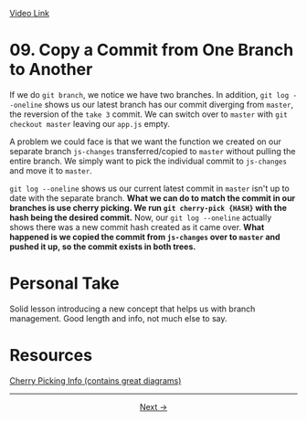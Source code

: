 [Video Link](https://egghead.io/lessons/git-copy-a-commit-from-one-branch-to-another)

# 09. Copy a Commit from One Branch to Another

If we do `git branch`, we notice we have two branches. In addition, `git log --oneline` shows us our latest branch has our commit diverging from `master`, the reversion of the `take 3` commit. We can switch over to `master` with `git checkout master` leaving our `app.js` empty.

A problem we could face is that we want the function we created on our separate branch `js-changes` transferred/copied to `master` without pulling the entire branch. We simply want to pick the individual commit to `js-changes` and move it to `master`.

`git log --oneline` shows us our current latest commit in `master` isn't up to date with the separate branch. **What we can do to match the commit in our branches is use cherry picking. We run `git cherry-pick {HASH}` with the hash being the desired commit.** Now, our `git log --oneline` actually shows there was a new commit hash created as it came over. **What happened is we copied the commit from `js-changes` over to `master` and pushed it up, so the commit exists in both trees.**

# Personal Take

Solid lesson introducing a new concept that helps us with branch management. Good length and info, not much else to say.

# Resources

[Cherry Picking Info (contains great diagrams)](https://www.codementor.io/@olatundegaruba/how-to-git-cherry-pick-dyrp9pnmc)

---

<p align="center">  
<a href="https://github.com/caydenakins/fix-common-git-mistakes-course-notes/blob/master/10-move-a-commit-that-was-committed-on-the-wrong-branch.md">Next -></a>  
</p>
